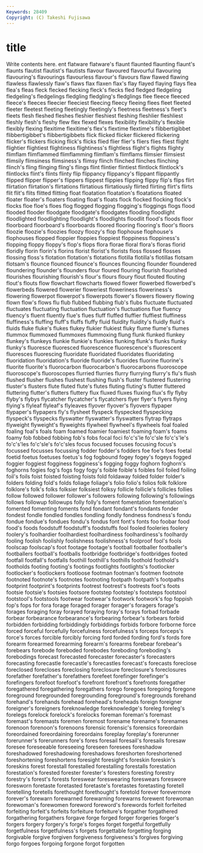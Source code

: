 ```yaml
---
Keywords: 28409 
Copyright: (C) Takeshi Fujisawa
---
```


# title

Write contents here.
ent flatware flatware's flaunt flaunted flaunting flaunt's
flaunts flautist flautist's flautists flavour flavoured flavourful flavouring flavouring's flavourings
flavourless flavour's flavours flaw flawed flawing flawless flawlessly flaw's flaws
flax flaxen flax's flay flayed flaying flays flea flea's fleas
fleck flecked flecking fleck's flecks fled fledged fledgeling fledgeling's fledgelings
fledgling fledgling's fledglings flee fleece fleeced fleece's fleeces fleecier fleeciest
fleecing fleecy fleeing flees fleet fleeted fleeter fleetest fleeting fleetingly
fleetingly's fleetness fleetness's fleet's fleets flesh fleshed fleshes fleshier fleshiest
fleshing fleshlier fleshliest fleshly flesh's fleshy flew flex flexed flexes
flexibility flexibility's flexible flexibly flexing flexitime flexitime's flex's flextime flextime's
flibbertigibbet flibbertigibbet's flibbertigibbets flick flicked flicker flickered flickering flicker's flickers
flicking flick's flicks flied flier flier's fliers flies fliest flight
flightier flightiest flightiness flightiness's flightless flight's flights flighty flimflam flimflammed
flimflamming flimflam's flimflams flimsier flimsiest flimsily flimsiness flimsiness's flimsy flinch
flinched flinches flinching flinch's fling flinging fling's flings flint flintier
flintiest flintlock flintlock's flintlocks flint's flints flinty flip flippancy flippancy's
flippant flippantly flipped flipper flipper's flippers flippest flippies flipping flippy
flip's flips flirt flirtation flirtation's flirtations flirtatious flirtatiously flirted flirting
flirt's flirts flit flit's flits flitted flitting float floatation floatation's
floatations floated floater floater's floaters floating float's floats flock flocked
flocking flock's flocks floe floe's floes flog flogged flogging flogging's
floggings flogs flood flooded flooder floodgate floodgate's floodgates flooding floodlight
floodlighted floodlighting floodlight's floodlights floodlit flood's floods floor floorboard floorboard's
floorboards floored flooring flooring's floor's floors floozie floozie's floozies floozy
floozy's flop flophouse flophouse's flophouses flopped floppier floppies floppiest floppiness
floppiness's flopping floppy floppy's flop's flops flora florae floral flora's
floras florid floridly florin florin's florins florist florist's florists floss
flossed flosses flossing floss's flotation flotation's flotations flotilla flotilla's flotillas
flotsam flotsam's flounce flounced flounce's flounces flouncing flounder floundered floundering
flounder's flounders flour floured flouring flourish flourished flourishes flourishing flourish's
flour's flours floury flout flouted flouting flout's flouts flow flowchart
flowcharts flowed flower flowerbed flowerbed's flowerbeds flowered flowerier floweriest floweriness
floweriness's flowering flowerpot flowerpot's flowerpots flower's flowers flowery flowing flown
flow's flows flu flub flubbed flubbing flub's flubs fluctuate fluctuated
fluctuates fluctuating fluctuation fluctuation's fluctuations flue fluency fluency's fluent fluently
flue's flues fluff fluffed fluffier fluffiest fluffiness fluffiness's fluffing fluff's
fluffs fluffy fluid fluidity fluidity's fluidly fluid's fluids fluke fluke's
flukes flukey flukier flukiest fluky flume flume's flumes flummox flummoxed
flummoxes flummoxing flung flunk flunked flunkey flunkey's flunkeys flunkie flunkie's
flunkies flunking flunk's flunks flunky flunky's fluoresce fluoresced fluorescence fluorescence's
fluorescent fluoresces fluorescing fluoridate fluoridated fluoridates fluoridating fluoridation fluoridation's fluoride
fluoride's fluorides fluorine fluorine's fluorite fluorite's fluorocarbon fluorocarbon's fluorocarbons fluoroscope
fluoroscope's fluoroscopes flurried flurries flurry flurrying flurry's flu's flush flushed
flusher flushes flushest flushing flush's fluster flustered flustering fluster's flusters
flute fluted flute's flutes fluting fluting's flutter fluttered fluttering flutter's
flutters fluttery flux fluxed fluxes fluxing flux's fly flyby flyby's
flybys flycatcher flycatcher's flycatchers flyer flyer's flyers flying flying's flyleaf
flyleaf's flyleaves flyover flyover's flyovers flypaper flypaper's flypapers fly's flysheet
flyspeck flyspecked flyspecking flyspeck's flyspecks flyswatter flyswatter's flyswatters flytrap flytraps
flyweight flyweight's flyweights flywheel flywheel's flywheels foal foaled foaling foal's
foals foam foamed foamier foamiest foaming foam's foams foamy fob
fobbed fobbing fob's fobs focal foci fo'c's'le fo'c'sle fo'c's'le's fo'c's'les
fo'c'sle's fo'c'sles focus focused focuses focusing focus's focussed focusses focussing
fodder fodder's fodders foe foe's foes foetal foetid foetus foetuses
foetus's fog fogbound fogey fogey's fogeys fogged foggier foggiest fogginess
fogginess's fogging foggy foghorn foghorn's foghorns fogies fog's fogs fogy
fogy's foible foible's foibles foil foiled foiling foil's foils foist
foisted foisting foists fold foldaway folded folder folder's folders folding
fold's folds foliage foliage's folio folio's folios folk folklore folklore's
folk's folks folksier folksiest folksy follicle follicle's follicles follies follow
followed follower follower's followers following following's followings follows followup followups
folly folly's foment fomentation fomentation's fomented fomenting foments fond fondant
fondant's fondants fonder fondest fondle fondled fondles fondling fondly fondness
fondness's fondu fondue fondue's fondues fondu's fondus font font's fonts
foo foobar food food's foods foodstuff foodstuff's foodstuffs fool fooled
fooleries foolery foolery's foolhardier foolhardiest foolhardiness foolhardiness's foolhardy fooling foolish
foolishly foolishness foolishness's foolproof fool's fools foolscap foolscap's foot footage
footage's football footballer footballer's footballers football's footballs footbridge footbridge's footbridges
footed footfall footfall's footfalls foothill foothill's foothills foothold foothold's footholds
footing footing's footings footlights footlights's footlocker footlocker's footlockers footloose footman
footman's footmen footnote footnoted footnote's footnotes footnoting footpath footpath's footpaths
footprint footprint's footprints footrest footrest's footrests foot's foots footsie footsie's
footsies footsore footstep footstep's footsteps footstool footstool's footstools footwear footwear's
footwork footwork's fop foppish fop's fops for fora forage foraged
forager forager's foragers forage's forages foraging foray forayed foraying foray's
forays forbad forbade forbear forbearance forbearance's forbearing forbear's forbears forbid
forbidden forbidding forbiddingly forbiddings forbids forbore forborne force forced forceful
forcefully forcefulness forcefulness's forceps forceps's force's forces forcible forcibly forcing
ford forded fording ford's fords fore forearm forearmed forearming forearm's
forearms forebear forebear's forebears forebode foreboded forebodes foreboding foreboding's forebodings
forecast forecasted forecaster forecaster's forecasters forecasting forecastle forecastle's forecastles forecast's
forecasts foreclose foreclosed forecloses foreclosing foreclosure foreclosure's foreclosures forefather forefather's
forefathers forefeet forefinger forefinger's forefingers forefoot forefoot's forefront forefront's forefronts
foregather foregathered foregathering foregathers forego foregoes foregoing foregone foreground foregrounded
foregrounding foreground's foregrounds forehand forehand's forehands forehead forehead's foreheads foreign
foreigner foreigner's foreigners foreknowledge foreknowledge's foreleg foreleg's forelegs forelock forelock's
forelocks foreman foreman's foremast foremast's foremasts foremen foremost forename forename's
forenames forenoon forenoon's forenoons forensic forensic's forensics foreordain foreordained foreordaining
foreordains foreplay foreplay's forerunner forerunner's forerunners fore's fores foresail foresail's
foresails foresaw foresee foreseeable foreseeing foreseen foresees foreshadow foreshadowed foreshadowing
foreshadows foreshorten foreshortened foreshortening foreshortens foresight foresight's foreskin foreskin's foreskins
forest forestall forestalled forestalling forestalls forestation forestation's forested forester forester's
foresters foresting forestry forestry's forest's forests foreswear foreswearing foreswears foreswore
foresworn foretaste foretasted foretaste's foretastes foretasting foretell foretelling foretells forethought
forethought's foretold forever forevermore forever's forewarn forewarned forewarning forewarns forewent
forewoman forewoman's forewomen foreword foreword's forewords forfeit forfeited forfeiting forfeit's
forfeits forfeiture forfeiture's forgather forgathered forgathering forgathers forgave forge forged
forger forgeries forger's forgers forgery forgery's forge's forges forget forgetful
forgetfully forgetfulness forgetfulness's forgets forgettable forgetting forging forgivable forgive forgiven
forgiveness forgiveness's forgives forgiving forgo forgoes forgoing forgone forgot forgotten
